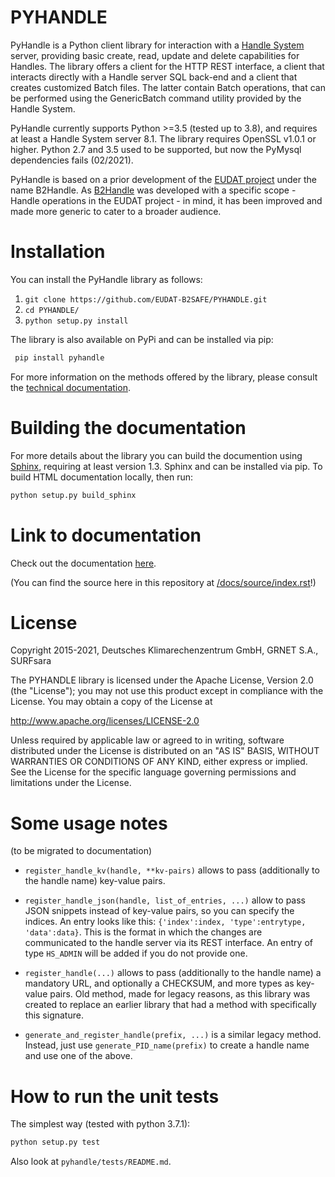 # PYHANDLE

PyHandle is a Python client library for interaction with a [Handle System](https://handle.net) server, providing basic create, read, update and delete capabilities for Handles. The library offers a client for the HTTP REST interface, a client that interacts directly with a Handle server SQL back-end and a client that creates customized Batch files.
The latter contain Batch operations, that can be performed using the GenericBatch command utility provided by the Handle System.

PyHandle currently supports Python >=3.5 (tested up to 3.8), and requires at least a Handle System server 8.1. The library requires OpenSSL v1.0.1 or higher. Python 2.7 and 3.5 used to be supported, but now the PyMysql dependencies fails (02/2021).

PyHandle is based on a prior development of the [EUDAT project](https://eudat.eu) under the name B2Handle.
As [B2Handle](https://github.com/EUDAT-B2SAFE/B2HANDLE) was developed with a specific scope - Handle operations in the EUDAT project - in mind, it has been improved and made more generic to cater to a broader audience.



# Installation

You can install the PyHandle library as follows:
 1. `git clone https://github.com/EUDAT-B2SAFE/PYHANDLE.git`
 1. `cd PYHANDLE/`
 1. `python setup.py install`
 
The library is also available on PyPi and can be installed via pip:

```bash
 pip install pyhandle
```

For more information on the methods offered by the library, please consult the [technical documentation](http://eudat-b2safe.github.io/PYHANDLE).
# Building the documentation

For more details about the library you can build the documention using [Sphinx](http://www.sphinx-doc.org), requiring at least version 1.3. Sphinx and can be installed via pip. To build HTML documentation locally, then run:

```bash
python setup.py build_sphinx
```


# Link to documentation


Check out the documentation [here](https://eudat-b2safe.github.io/PYHANDLE/).

(You can find the source here in this repository at [/docs/source/index.rst](./docs/source/index.rst)!)


# License

Copyright 2015-2021, Deutsches Klimarechenzentrum GmbH, GRNET S.A., SURFsara

   The PYHANDLE library is licensed under the Apache License,
   Version 2.0 (the "License"); you may not use this product except in 
   compliance with the License.
   You may obtain a copy of the License at

   http://www.apache.org/licenses/LICENSE-2.0

   Unless required by applicable law or agreed to in writing, software
   distributed under the License is distributed on an "AS IS" BASIS,
   WITHOUT WARRANTIES OR CONDITIONS OF ANY KIND, either express or implied.
   See the License for the specific language governing permissions and
   limitations under the License.


# Some usage notes

(to be migrated to documentation)


* `register_handle_kv(handle, **kv-pairs)` allows to pass (additionally to the handle name) key-value pairs.

* `register_handle_json(handle, list_of_entries, ...)` allow to pass JSON snippets instead of key-value pairs, so you can specify the indices. An entry looks like this: `{'index':index, 'type':entrytype, 'data':data}`. This is the format in which the changes are communicated to the handle server via its REST interface. An entry of type `HS_ADMIN` will be added if you do not provide one.

* `register_handle(...)` allows to pass (additionally to the handle name) a mandatory URL, and optionally a CHECKSUM, and more types as key-value pairs. Old method, made for legacy reasons, as this library was created to replace an earlier library that had a method with specifically this signature.

* `generate_and_register_handle(prefix, ...)` is a similar legacy method. Instead, just use `generate_PID_name(prefix)` to create a handle name and use one of the above. 


# How to run the unit tests

The simplest way (tested with python 3.7.1):

```bash
python setup.py test
```

Also look at `pyhandle/tests/README.md`.



